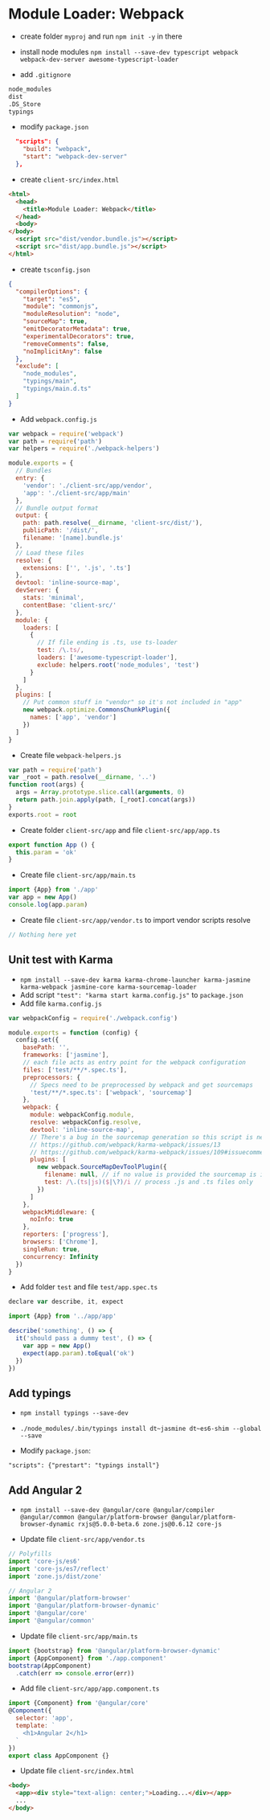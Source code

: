# Module Loader: Webpack

- create folder `myproj` and run `npm init -y` in there
- install node modules `npm install --save-dev typescript webpack webpack-dev-server awesome-typescript-loader`

- add `.gitignore`

```bash
node_modules
dist
.DS_Store
typings
```

- modify `package.json`

```json
  "scripts": {
    "build": "webpack",
    "start": "webpack-dev-server"
  },
```

- create `client-src/index.html`

```html
<html>
  <head>
    <title>Module Loader: Webpack</title>
  </head>
  <body>
</body>
  <script src="dist/vendor.bundle.js"></script>
  <script src="dist/app.bundle.js"></script>
</html>
```

- create `tsconfig.json`

```json
{
  "compilerOptions": {
    "target": "es5",
    "module": "commonjs",
    "moduleResolution": "node",
    "sourceMap": true,
    "emitDecoratorMetadata": true,
    "experimentalDecorators": true,
    "removeComments": false,
    "noImplicitAny": false
  },
  "exclude": [
    "node_modules",
    "typings/main",
    "typings/main.d.ts"
  ]
}
```

- Add `webpack.config.js`

```javascript
var webpack = require('webpack')
var path = require('path')
var helpers = require('./webpack-helpers')

module.exports = {
  // Bundles
  entry: {
    'vendor': './client-src/app/vendor',
    'app': './client-src/app/main'
  },
  // Bundle output format
  output: {
    path: path.resolve(__dirname, 'client-src/dist/'),
    publicPath: '/dist/',
    filename: '[name].bundle.js'
  },
  // Load these files
  resolve: {
    extensions: ['', '.js', '.ts']
  },
  devtool: 'inline-source-map',
  devServer: {
    stats: 'minimal',
    contentBase: 'client-src/'
  },
  module: {
    loaders: [
      {
        // If file ending is .ts, use ts-loader
        test: /\.ts/,
        loaders: ['awesome-typescript-loader'],
        exclude: helpers.root('node_modules', 'test')
      }
    ]
  },
  plugins: [
    // Put common stuff in "vendor" so it's not included in "app"
    new webpack.optimize.CommonsChunkPlugin({
      names: ['app', 'vendor']
    })
  ]
}
```

- Create file `webpack-helpers.js`

```javascript
var path = require('path')
var _root = path.resolve(__dirname, '..')
function root(args) {
  args = Array.prototype.slice.call(arguments, 0)
  return path.join.apply(path, [_root].concat(args))
}
exports.root = root
```

- Create folder `client-src/app` and file `client-src/app/app.ts`

```javascript
export function App () {
  this.param = 'ok'
}
```

- Create file `client-src/app/main.ts`

```javascript
import {App} from './app'
var app = new App()
console.log(app.param)
```

- Create file `client-src/app/vendor.ts` to import vendor scripts resolve
```javascript
// Nothing here yet
```

## Unit test with Karma

- `npm install --save-dev karma karma-chrome-launcher karma-jasmine karma-webpack jasmine-core karma-sourcemap-loader`
- Add script `"test": "karma start karma.config.js"` to `package.json`
- Add file `karma.config.js`

```javascript
var webpackConfig = require('./webpack.config')

module.exports = function (config) {
  config.set({
    basePath: '',
    frameworks: ['jasmine'],
    // each file acts as entry point for the webpack configuration
    files: ['test/**/*.spec.ts'],
    preprocessors: {
      // Specs need to be preprocessed by webpack and get sourcemaps
      'test/**/*.spec.ts': ['webpack', 'sourcemap']
    },
    webpack: {
      module: webpackConfig.module,
      resolve: webpackConfig.resolve,
      devtool: 'inline-source-map',
      // There's a bug in the sourcemap generation so this script is needed
      // https://github.com/webpack/karma-webpack/issues/13
      // https://github.com/webpack/karma-webpack/issues/109#issuecomment-224961264
      plugins: [
        new webpack.SourceMapDevToolPlugin({
          filename: null, // if no value is provided the sourcemap is inlined
          test: /\.(ts|js)($|\?)/i // process .js and .ts files only
        })
      ]
    },
    webpackMiddleware: {
      noInfo: true
    },
    reporters: ['progress'],
    browsers: ['Chrome'],
    singleRun: true,
    concurrency: Infinity
  })
}
```

- Add folder `test` and file `test/app.spec.ts`

```javascript
declare var describe, it, expect

import {App} from '../app/app'

describe('something', () => {
  it('should pass a dummy test', () => {
    var app = new App()
    expect(app.param).toEqual('ok')
  })
})
```

## Add typings

- `npm install typings --save-dev`
- `./node_modules/.bin/typings install dt~jasmine dt~es6-shim --global --save`

- Modify `package.json`:

`"scripts": {"prestart": "typings install"}`

## Add Angular 2

- `npm install --save-dev @angular/core @angular/compiler @angular/common @angular/platform-browser @angular/platform-browser-dynamic rxjs@5.0.0-beta.6 zone.js@0.6.12 core-js`

- Update file `client-src/app/vendor.ts`

```javascript
// Polyfills
import 'core-js/es6'
import 'core-js/es7/reflect'
import 'zone.js/dist/zone'

// Angular 2
import '@angular/platform-browser'
import '@angular/platform-browser-dynamic'
import '@angular/core'
import '@angular/common'
```

- Update file `client-src/app/main.ts`

```javascript
import {bootstrap} from '@angular/platform-browser-dynamic'
import {AppComponent} from './app.component'
bootstrap(AppComponent)
  .catch(err => console.error(err))
```

- Add file `client-src/app/app.component.ts`

```javascript
import {Component} from '@angular/core'
@Component({
  selector: 'app',
  template: `
    <h1>Angular 2</h1>
  `
})
export class AppComponent {}
```

- Update file `client-src/index.html`

```html
<body>
  <app><div style="text-align: center;">Loading...</div></app>
  ...
</body>
```

